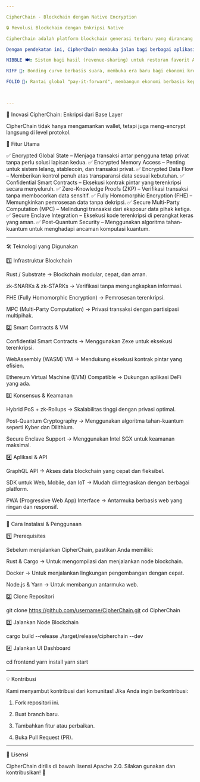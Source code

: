 ```yaml
---

CipherChain - Blockchain dengan Native Encryption

🔒 Revolusi Blockchain dengan Enkripsi Native

CipherChain adalah platform blockchain generasi terbaru yang dirancang dengan native encryption pada setiap lapisan, memungkinkan fitur-fitur yang sebelumnya mustahil diimplementasikan pada blockchain publik.

Dengan pendekatan ini, CipherChain membuka jalan bagi berbagai aplikasi crypto yang lebih aman, efisien, dan inovatif, seperti:

NIBBLE 🍽️: Sistem bagi hasil (revenue-sharing) untuk restoran favorit Anda.

RIFF 🎵: Bonding curve berbasis suara, membuka era baru bagi ekonomi kreator.

FOLIO 🔄: Rantai global "pay-it-forward", membangun ekonomi berbasis kepercayaan.



---
```


🚀 Inovasi CipherChain: Enkripsi dari Base Layer

CipherChain tidak hanya mengamankan wallet, tetapi juga meng-encrypt langsung di level protokol.

🔑 Fitur Utama

✅ Encrypted Global State – Menjaga transaksi antar pengguna tetap privat tanpa perlu solusi lapisan kedua.
✅ Encrypted Memory Access – Penting untuk sistem lelang, stablecoin, dan transaksi privat.
✅ Encrypted Data Flow – Memberikan kontrol penuh atas transparansi data sesuai kebutuhan.
✅ Confidential Smart Contracts – Eksekusi kontrak pintar yang terenkripsi secara menyeluruh.
✅ Zero-Knowledge Proofs (ZKP) – Verifikasi transaksi tanpa membocorkan data sensitif.
✅ Fully Homomorphic Encryption (FHE) – Memungkinkan pemrosesan data tanpa dekripsi.
✅ Secure Multi-Party Computation (MPC) – Melindungi transaksi dari eksposur data pihak ketiga.
✅ Secure Enclave Integration – Eksekusi kode terenkripsi di perangkat keras yang aman.
✅ Post-Quantum Security – Menggunakan algoritma tahan-kuantum untuk menghadapi ancaman komputasi kuantum.


---

🛠️ Teknologi yang Digunakan

1️⃣ Infrastruktur Blockchain

Rust / Substrate → Blockchain modular, cepat, dan aman.

zk-SNARKs & zk-STARKs → Verifikasi tanpa mengungkapkan informasi.

FHE (Fully Homomorphic Encryption) → Pemrosesan terenkripsi.

MPC (Multi-Party Computation) → Privasi transaksi dengan partisipasi multipihak.


2️⃣ Smart Contracts & VM

Confidential Smart Contracts → Menggunakan Zexe untuk eksekusi terenkripsi.

WebAssembly (WASM) VM → Mendukung eksekusi kontrak pintar yang efisien.

Ethereum Virtual Machine (EVM) Compatible → Dukungan aplikasi DeFi yang ada.


3️⃣ Konsensus & Keamanan

Hybrid PoS + zk-Rollups → Skalabilitas tinggi dengan privasi optimal.

Post-Quantum Cryptography → Menggunakan algoritma tahan-kuantum seperti Kyber dan Dilithium.

Secure Enclave Support → Menggunakan Intel SGX untuk keamanan maksimal.


4️⃣ Aplikasi & API

GraphQL API → Akses data blockchain yang cepat dan fleksibel.

SDK untuk Web, Mobile, dan IoT → Mudah diintegrasikan dengan berbagai platform.

PWA (Progressive Web App) Interface → Antarmuka berbasis web yang ringan dan responsif.



---

📌 Cara Instalasi & Penggunaan

1️⃣ Prerequisites

Sebelum menjalankan CipherChain, pastikan Anda memiliki:

Rust & Cargo → Untuk mengompilasi dan menjalankan node blockchain.

Docker → Untuk menjalankan lingkungan pengembangan dengan cepat.

Node.js & Yarn → Untuk membangun antarmuka web.


2️⃣ Clone Repositori

git clone https://github.com/username/CipherChain.git
cd CipherChain

3️⃣ Jalankan Node Blockchain

cargo build --release
./target/release/cipherchain --dev

4️⃣ Jalankan UI Dashboard

cd frontend
yarn install
yarn start


---

💡 Kontribusi

Kami menyambut kontribusi dari komunitas! Jika Anda ingin berkontribusi:

1. Fork repositori ini.


2. Buat branch baru.


3. Tambahkan fitur atau perbaikan.


4. Buka Pull Request (PR).




---

📜 Lisensi

CipherChain dirilis di bawah lisensi Apache 2.0. Silakan gunakan dan kontribusikan! 🚀
